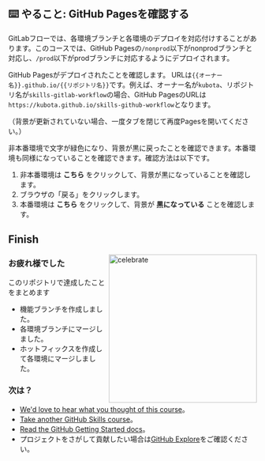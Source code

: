 <!--
  <<< Author notes: Finish >>>
  Review what we learned, ask for feedback, provide next steps.
-->

## ⌨️ やること: GitHub Pagesを確認する

GitLabフローでは、各環境ブランチと各環境のデプロイを対応付けすることがあります。このコースでは、GitHub Pagesの`/nonprod`以下がnonprodブランチと対応し、`/prod`以下がprodブランチに対応するようにデプロイされます。

GitHub Pagesがデプロイされたことを確認します。
URLは`{{オーナー名}}.github.io/{{リポジトリ名}}`です。例えば、オーナー名が`kubota`、リポジトリ名が`skills-gitlab-workflow`の場合、GitHub PagesのURLは`https://kubota.github.io/skills-github-workflow`となります。

（背景が更新されていない場合、一度タブを閉じて再度Pagesを開いてください。）

非本番環境で文字が緑色になり、背景が黒に戻ったことを確認できます。本番環境も同様になっていることを確認できます。確認方法は以下です。

1. 非本番環境は __こちら__ をクリックして、背景が黒になっていることを確認します。
2. ブラウザの「戻る」をクリックします。
3. 本番環境は __こちら__ をクリックして、背景が __黒になっている__ ことを確認します。

## Finish

<img src="https://octodex.github.com/images/snowtocat_final.jpg" alt=celebrate width=300 align=right>

### お疲れ様でした

このリポジトリで達成したことをまとめます

- 機能ブランチを作成しました。
- 各環境ブランチにマージしました。
- ホットフィックスを作成して各環境にマージしました。

### 次は？

- [We'd love to hear what you thought of this course](https://github.com/orgs/skills/discussions/categories/release-based-workflow)。
- [Take another GitHub Skills course](https://github.com/skills)。
- [Read the GitHub Getting Started docs](https://docs.github.com/en/get-started)。
- プロジェクトをさがして貢献したい場合は[GitHub Explore](https://github.com/explore)をご確認ください。
